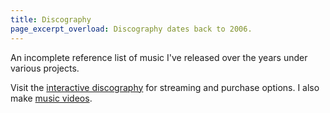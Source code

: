 ```yaml
---
title: Discography
page_excerpt_overload: Discography dates back to 2006.
---
```


An incomplete reference list of music I've released over the years under various projects.

Visit the [interactive discography](https://discography.tyleretters.com) for streaming and purchase options. I also make [music videos](https://www.youtube.com/playlist?list=PLe1BFUbUceS0P4tJzlW0qEFnOpx4kOr1I).
